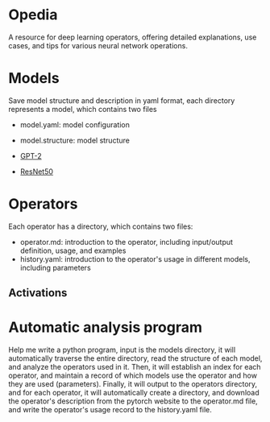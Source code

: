 # Opedia
A resource for deep learning operators, offering detailed explanations, use cases, and tips for various neural network operations.

# Models
Save model structure and description in yaml format, each directory represents a model, which contains two files
- model.yaml: model configuration
- model.structure: model structure

- [GPT-2](models/nlp/gpt2/model.yaml)
- [ResNet50](models/cv/resnet50/model.yaml)

# Operators
Each operator has a directory, which contains two files:
- operator.md: introduction to the operator, including input/output definition, usage, and examples
- history.yaml: introduction to the operator's usage in different models, including parameters

## Activations

# Automatic analysis program
Help me write a python program, input is the models directory, it will automatically traverse the entire directory, read the structure of each model, and analyze the operators used in it.
Then, it will establish an index for each operator, and maintain a record of which models use the operator and how they are used (parameters).
Finally, it will output to the operators directory, and for each operator, it will automatically create a directory, and download the operator's description from the pytorch website to the operator.md file, and write the operator's usage record to the history.yaml file.